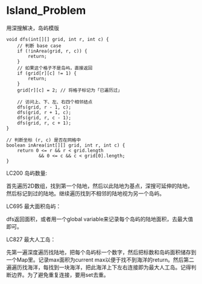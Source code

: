 # Island_Problem

用深搜解决，岛屿模版
    
    void dfs(int[][] grid, int r, int c) {
        // 判断 base case
        if (!inArea(grid, r, c)) {
            return;
        }
        // 如果这个格子不是岛屿，直接返回
        if (grid[r][c] != 1) {
            return;
        }
        grid[r][c] = 2; // 将格子标记为「已遍历过」
        
        // 访问上、下、左、右四个相邻结点
        dfs(grid, r - 1, c);
        dfs(grid, r + 1, c);
        dfs(grid, r, c - 1);
        dfs(grid, r, c + 1);
    }
    
    // 判断坐标 (r, c) 是否在网格中
    boolean inArea(int[][] grid, int r, int c) {
        return 0 <= r && r < grid.length 
            	&& 0 <= c && c < grid[0].length;
    }

LC200 岛屿数量:

首先遍历2D数组，找到第一个陆地，然后以此陆地为基点，深搜可延伸的陆地，然后标记到过的陆地。继续遍历找到不相邻的陆地视为另一个岛屿。

LC695 最大面积岛屿：

dfs返回面积，或者用一个global variable来记录每个岛屿的陆地面积，去最大值即可。

LC827 最大人工岛：

先第一遍深度遍历找陆地，把每个岛屿标一个数字，然后把标数和岛屿面积储存到一个Map里。记录max面积为current max以便于找不到海洋的return。然后第二遍遍历找海洋，每找到一块海洋，把此海洋上下左右连接即为最大人工岛。记得判断边界。为了避免重复连接，要用set去重。
